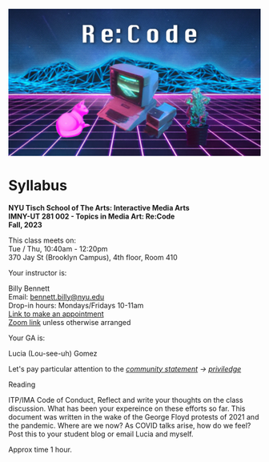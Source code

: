 ![An Apple II computer with external disk drives is set among a glowing-pink cat, who is lying down on the left, and a multi-colored succulent in a black pot on the right. There is a neon pink grid of perspective squares comprising the floor beneath and low-poly digitized mountain ranges in the background with neon blue trim lines. The words Re:Code are centered at the top in a large white font that is in a stylized digital form.](images/synthwave-wallpaper-neural-medium.jpg)

# <h>Syllabus</h> 

**NYU Tisch School of The Arts: Interactive Media Arts**  
**IMNY-UT 281 002 - Topics in Media Art: Re:Code**  
**Fall, 2023**  

This class meets on:  
Tue / Thu, 10:40am - 12:20pm  
370 Jay St (Brooklyn Campus), 4th floor, Room 410

Your instructor is:

Billy Bennett  
Email: bennett.billy@nyu.edu  
Drop-in hours: Mondays/Fridays 10-11am  
[Link to make an appointment](https://calendar.google.com/calendar/selfsched?sstoken=UU83Y25Jd3FfQnhjfGRlZmF1bHR8MTcyMDRkOTExMjgzY2QxOTVhYmFhZjM4MmRiMzg1MmM)  
[Zoom link]('https://nyu.zoom.us/my/billythemusical') unless otherwise arranged

Your GA is:

Lucia (Lou-see-uh) Gomez

Let's pay particular attention to the *[community statement](https://github.com/ITPNYU/ITP-IMA-Code-of-Conduct/blob/main/community_statement.md) -> [priviledge](https://github.com/ITPNYU/ITP-IMA-Code-of-Conduct/blob/main/community_statement.md#priviledge)*

Reading

ITP/IMA Code of Conduct, Reflect and write your thoughts on the class discussion. What has been your expereince on these efforts so far. This document was written in the wake of the George Floyd protests of 2021 and the pandemic. Where are we now? As COVID talks arise, how do we feel? Post this to your student blog or email Lucia and myself.

Approx time 1 hour.